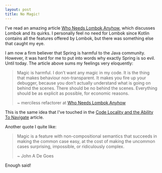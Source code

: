 ```yaml
---
layout: post
title: No Magic!
---
```


I've read an amazing article [Who Needs Lombok Anyhow](http://gregorriegler.com/2019/08/10/who-needs-lombok-anyhow.html),
which discusses Lombok and its quirks. I personally feel no need for Lombok since
Kotlin contains all the features offered by Lombok, but there was something else
that caught my eye.

I am now a firm believer that Spring is harmful to the Java community. However,
it was hard for me to put into words why exactly Spring is so evil. Until today.
The article above sums my feelings very eloquently:

> Magic is harmful. I don’t want any magic in my code.
> It is the thing that makes behaviour non-transparent.
> It makes you fire up your debugger, because you don’t actually understand
> what is going on behind the scenes. There should be no behind the scenes.
> Everything should be as explicit as possible, for economic reasons.
>
> ~ merciless refactorer at [Who Needs Lombok Anyhow](http://gregorriegler.com/2019/08/10/who-needs-lombok-anyhow.html)

This is the same idea that I've touched in the [Code Locality and the Ability To Navigate](../code-locality-and-ability-to-navigate.md/) article.

Another quote I quite like:
  
> Magic is a feature with non-compositional semantics that succeeds in
> making the common case easy, at the cost of making the uncommon
> cases surprising, impossible, or ridiculously complex.
>  
> ~ John A De Goes

Enough said!
